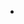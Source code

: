 - <!DOCTYPE html>
<html>
<head>
<script>

function setCookie(cname,cvalue,exdays) {
  const d = new Date();
  d.setTime(d.getTime() + (exdays*24*60*60*1000));
  let expires = "expires=" + d.toUTCString();
  document.cookie = cname + "=" + cvalue + ";" + expires + ";path=/";
}

function getCookie(cname) {
  let name = cname + "=";
  let decodedCookie = decodeURIComponent(document.cookie);
  let ca = decodedCookie.split(';');
  for(let i = 0; i < ca.length; i++) {
    let c = ca[i];
    while (c.charAt(0) == ' ') {
      c = c.substring(1);
    }
    if (c.indexOf(name) == 0) {
      return c.substring(name.length, c.length);
    }
  }
  return "";
}

function checkCookie() {
  let user = getCookie("username");
  if (user != "") {
    alert("Welcome again " + user);
  } else {
     user = prompt("Please enter your name:","");
     if (user != "" && user != null) {
       setCookie("username", user, 30);
     }
  }
}

</script>
</head>

<body onload="checkCookie()"></body>

</html>

<!---
fred0frog/fred0frog is a ✨ special ✨ repository because its `README.md` (this file) appears on your GitHub profile.
You can click the Preview link to take a look at your changes.
--->
